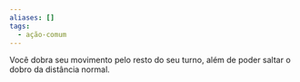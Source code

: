 ```yaml
---
aliases: []
tags:
  - ação-comum
---
```

 
Você dobra seu movimento pelo resto do seu turno, além de poder saltar o dobro da distância normal.